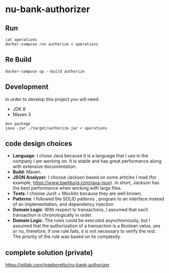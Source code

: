 # nu-bank-authorizer

## Run
```
cat operations
docker-compose run authorize < operations
```
## Re Build
```
docker-compose up --build authorize
```

## Development
In order to develop this project you will need:
- JDK 8
- Maven 3

```
mvn package
java -jar ./target/authorize.jar < operations
```

## code design choices

- **Language**: I chose Java because it is a language that I use in the company I am working on. It is stable and has great performance along with extensive documentation.
- **Build**: Maven.
- **JSON Analyzer**: I choose Jackson based on some articles I read (for example, https://www.baeldung.com/java-json). In short, Jackson has the best performance when working with large files.
- **Tests**: I choose Junit + Mockito because they are well known.
- **Patterns**: I followed the SOLID patterns , program to an interface instead of an implementation, and dependency injection
- **Domain Logic**: With respect to transactions, I assumed that each transaction is chronologically in order.
- **Domain Logic**: The rules could be executed asynchronously, but I assumed that the authorization of a transaction is a Boolean value, yes or no, therefore, if one rule fails, it is not necessary to verify the rest. The priority of the rule was based on its complexity.

## complete solution (private)

https://gitlab.com/joseboretto/nu-bank-authorizer




